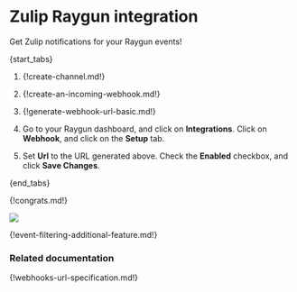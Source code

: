 # Zulip Raygun integration

Get Zulip notifications for your Raygun events!

{start_tabs}

1. {!create-channel.md!}

1. {!create-an-incoming-webhook.md!}

1. {!generate-webhook-url-basic.md!}

1. Go to your Raygun dashboard, and click on **Integrations**.
   Click on **Webhook**, and click on the **Setup** tab.

1. Set **Url** to the URL generated above. Check the **Enabled** checkbox,
   and click **Save Changes**.

{end_tabs}

{!congrats.md!}

![](/static/images/integrations/raygun/001.png)

{!event-filtering-additional-feature.md!}

### Related documentation

{!webhooks-url-specification.md!}
